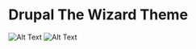 # Drupal The Wizard Theme

![Alt Text](https://imgur.com/a/MY1jayH.png)
![Alt Text](https://imgur.com/a/RDoBqne.png)
